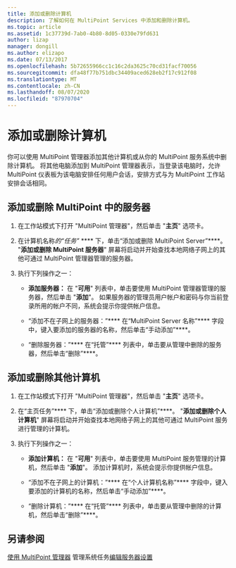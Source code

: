 ```yaml
---
title: 添加或删除计算机
description: 了解如何在 MultiPoint Services 中添加和删除计算机。
ms.topic: article
ms.assetid: 1c37739d-7ab0-4b80-8d05-0330e79fd631
author: lizap
manager: dongill
ms.author: elizapo
ms.date: 07/13/2017
ms.openlocfilehash: 5b72655966cc1c16c2da3625c70cd31facf70056
ms.sourcegitcommit: dfa48f77b751dbc34409aced628eb2f17c912f08
ms.translationtype: MT
ms.contentlocale: zh-CN
ms.lasthandoff: 08/07/2020
ms.locfileid: "87970704"
---
```

# <a name="add-or-remove-computers"></a>添加或删除计算机
你可以使用 MultiPoint 管理器添加其他计算机或从你的 MultiPoint 服务系统中删除计算机。 将其他电脑添加到 MultiPoint 管理器表示，当登录该电脑时，允许 MultiPoint 仪表板为该电脑安排任何用户会话，安排方式与为 MultiPoint 工作站安排会话相同。

## <a name="to-add-or-remove-servers-in-multipoint"></a>添加或删除 MultiPoint 中的服务器

1.  在工作站模式下打开 "MultiPoint 管理器"，然后单击 "**主页**" 选项卡。

2.  在计算机名称*的“任务”* **** 下，单击“添加或删除 MultiPoint Server”****。 "**添加或删除 MultiPoint 服务器**" 屏幕将启动并开始查找本地网络子网上的其他可通过 MultiPoint 管理器管理的服务器。

3.  执行下列操作之一：

    -   **添加服务器：** 在 "**可用**" 列表中，单击要使用 MultiPoint 管理器管理的服务器，然后单击 "**添加**"。 如果服务器的管理员用户帐户和密码与你当前登录所用的帐户不同，系统会提示你提供帐户信息。

    -   “添加不在子网上的服务器：”**** 在“MultiPoint Server 名称”**** 字段中，键入要添加的服务器的名称，然后单击“手动添加”****。

    -   “删除服务器：”**** 在“托管”**** 列表中，单击要从管理中删除的服务器，然后单击“删除”****。

## <a name="to-add-or-remove-other-computers"></a>添加或删除其他计算机

1.  在工作站模式下打开 "MultiPoint 管理器"，然后单击 "**主页**" 选项卡。

2.  在“主页任务”**** 下，单击“添加或删除个人计算机”****。 "**添加或删除个人计算机**" 屏幕将启动并开始查找本地网络子网上的其他可通过 MultiPoint 服务进行管理的计算机。

3.  执行下列操作之一：

    -   **添加计算机：** 在 "**可用**" 列表中，单击要使用 MultiPoint 服务管理的计算机，然后单击 "**添加**"。 添加计算机时，系统会提示你提供帐户信息。

    -   “添加不在子网上的计算机：”**** 在“个人计算机名称”**** 字段中，键入要添加的计算机的名称，然后单击“手动添加”****。

    -   “删除计算机：”**** 在“托管”**** 列表中，单击要从管理中删除的计算机，然后单击“删除”****。

## <a name="see-also"></a>另请参阅
[使用 MultiPoint 管理器](Manage-System-Tasks-Using-MultiPoint-Manager.md) 
 管理系统任务[编辑服务器设置](Edit-Server-Settings.md)
